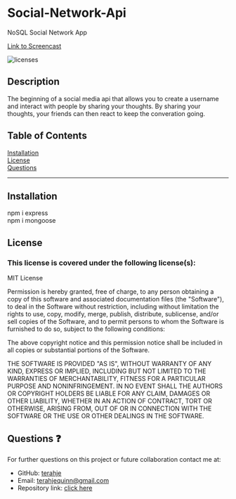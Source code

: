 # Social-Network-Api
NoSQL Social Network App

[Link to Screencast](https://drive.google.com/file/d/1LORwV63q28O9hsRHFbzy2eIHhhac14rF/view)


![licenses](https://img.shields.io/badge/License-MIT_License-blue.svg)

## Description
The beginning of a social media api that allows you to create a username and interact with people by sharing your thoughts.  By sharing your thoughts, your friends can then react to keep the converation going.  

## Table of Contents
[Installation](#installation)<br>
[License](#license)<br>
[Questions](#questions)<br>
***
## Installation
npm i express<br>
npm i mongoose<br>


## License
### This license is covered under the following license(s):
MIT License

Permission is hereby granted, free of charge, to any person obtaining a copy
of this software and associated documentation files (the "Software"), to deal
in the Software without restriction, including without limitation the rights
to use, copy, modify, merge, publish, distribute, sublicense, and/or sell
copies of the Software, and to permit persons to whom the Software is
furnished to do so, subject to the following conditions:

The above copyright notice and this permission notice shall be included in all
copies or substantial portions of the Software.

THE SOFTWARE IS PROVIDED "AS IS", WITHOUT WARRANTY OF ANY KIND, EXPRESS OR
IMPLIED, INCLUDING BUT NOT LIMITED TO THE WARRANTIES OF MERCHANTABILITY,
FITNESS FOR A PARTICULAR PURPOSE AND NONINFRINGEMENT. IN NO EVENT SHALL THE
AUTHORS OR COPYRIGHT HOLDERS BE LIABLE FOR ANY CLAIM, DAMAGES OR OTHER
LIABILITY, WHETHER IN AN ACTION OF CONTRACT, TORT OR OTHERWISE, ARISING FROM,
OUT OF OR IN CONNECTION WITH THE SOFTWARE OR THE USE OR OTHER DEALINGS IN THE
SOFTWARE.

## Questions :question:
For further questions on this project or future collaboration contact me at:<br>
* GitHub: [terahje](https://github.com/terahje)
* Email: terahjequinn@gmail.com
* Repository link: [click here](https://github.com/terahje/social-network-api)
